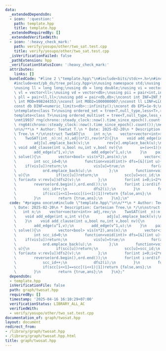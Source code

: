 ```yaml
---
data:
  _extendedDependsOn:
  - icon: ':question:'
    path: template.hpp
    title: template.hpp
  _extendedRequiredBy: []
  _extendedVerifiedWith:
  - icon: ':heavy_check_mark:'
    path: verify/yosupo/other/two_sat.test.cpp
    title: verify/yosupo/other/two_sat.test.cpp
  _isVerificationFailed: false
  _pathExtension: hpp
  _verificationStatusIcon: ':heavy_check_mark:'
  attributes:
    links: []
  bundledCode: "#line 2 \"template.hpp\"\n#include<bits/stdc++.h>\n#include<ext/pb_ds/assoc_container.hpp>\n\
    #include<ext/pb_ds/tree_policy.hpp>\n\nusing namespace std;\nusing namespace __gnu_pbds;\n\
    \nusing ll = long long;\nusing db = long double;\nusing vi = vector<int>;\nusing\
    \ vl = vector<ll>;\nusing vd = vector<db>;\nusing pii = pair<int,int>;\nusing\
    \ pll = pair<ll,ll>;\nusing pdd = pair<db,db>;\nconst int INF=INT_MAX/2;\nconst\
    \ int MOD=998244353;\nconst int MOD2=1000000007;\nconst ll LINF=LLONG_MAX/2;\n\
    const db DINF=numeric_limits<db>::infinity();\nconst db EPS=1e-9;\nconst db PI=acos(db(-1));\n\
    \ntemplate<class T>\nusing ordered_set = tree<T,null_type,less<T>,rb_tree_tag,tree_order_statistics_node_update>;\n\
    template<class T>\nusing ordered_multiset = tree<T,null_type,less_equal<T>,rb_tree_tag,tree_order_statistics_node_update>;\n\
    \nmt19937 rng(chrono::steady_clock::now().time_since_epoch().count());\nmt19937_64\
    \ rng64(chrono::steady_clock::now().time_since_epoch().count());\n#line 3 \"graph/twosat.hpp\"\
    \n\n/**\n * Author: Teetat T.\n * Date: 2025-02-20\n * Description: Cartesian\
    \ Tree.\n */\n\nstruct TwoSAT{\n    int n;\n    vector<vector<int>> adj,rev;\n\
    \    TwoSAT(int _n):n(_n),adj(n*2),rev(n*2){}\n    void add_edge(int u,int v){\n\
    \        adj[u].emplace_back(v);\n        rev[v].emplace_back(u);\n    }\n   \
    \ void add_clause(int u,bool nu,int v,bool nv){\n        u=(u<<1)|nu,v=(v<<1)|nv;\n\
    \        add_edge(u^1,v);\n        add_edge(v^1,u);\n    }\n    pair<bool,vector<bool>>\
    \ solve(){\n        vector<bool> vis(n*2),ans(n);\n        vector<int> ord,scc(n*2);\n\
    \        int scc_id=0;\n        function<void(int)> dfs=[&](int u){\n        \
    \    if(vis[u])return;\n            vis[u]=true;\n            for(auto v:adj[u])dfs(v);\n\
    \            ord.emplace_back(u);\n        };\n        function<void(int)> dfs2=[&](int\
    \ u){\n            if(scc[u])return;\n            scc[u]=scc_id;\n           \
    \ for(auto v:rev[u])dfs2(v);\n        };\n        for(int i=0;i<2*n;i++)dfs(i);\n\
    \        reverse(ord.begin(),ord.end());\n        for(int i:ord)if(!scc[i]){\n\
    \            scc_id++;\n            dfs2(i);\n        }\n        for(int i=0;i<n;i++){\n\
    \            if(scc[i<<1]==scc[(i<<1)|1])return {false,ans};\n            ans[i]=scc[i<<1]>scc[(i<<1)|1];\n\
    \        }\n        return {true,ans};\n    }\n};\n"
  code: "#pragma once\n#include \"template.hpp\"\n\n/**\n * Author: Teetat T.\n *\
    \ Date: 2025-02-20\n * Description: Cartesian Tree.\n */\n\nstruct TwoSAT{\n \
    \   int n;\n    vector<vector<int>> adj,rev;\n    TwoSAT(int _n):n(_n),adj(n*2),rev(n*2){}\n\
    \    void add_edge(int u,int v){\n        adj[u].emplace_back(v);\n        rev[v].emplace_back(u);\n\
    \    }\n    void add_clause(int u,bool nu,int v,bool nv){\n        u=(u<<1)|nu,v=(v<<1)|nv;\n\
    \        add_edge(u^1,v);\n        add_edge(v^1,u);\n    }\n    pair<bool,vector<bool>>\
    \ solve(){\n        vector<bool> vis(n*2),ans(n);\n        vector<int> ord,scc(n*2);\n\
    \        int scc_id=0;\n        function<void(int)> dfs=[&](int u){\n        \
    \    if(vis[u])return;\n            vis[u]=true;\n            for(auto v:adj[u])dfs(v);\n\
    \            ord.emplace_back(u);\n        };\n        function<void(int)> dfs2=[&](int\
    \ u){\n            if(scc[u])return;\n            scc[u]=scc_id;\n           \
    \ for(auto v:rev[u])dfs2(v);\n        };\n        for(int i=0;i<2*n;i++)dfs(i);\n\
    \        reverse(ord.begin(),ord.end());\n        for(int i:ord)if(!scc[i]){\n\
    \            scc_id++;\n            dfs2(i);\n        }\n        for(int i=0;i<n;i++){\n\
    \            if(scc[i<<1]==scc[(i<<1)|1])return {false,ans};\n            ans[i]=scc[i<<1]>scc[(i<<1)|1];\n\
    \        }\n        return {true,ans};\n    }\n};"
  dependsOn:
  - template.hpp
  isVerificationFile: false
  path: graph/twosat.hpp
  requiredBy: []
  timestamp: '2025-04-16 16:10:29+07:00'
  verificationStatus: LIBRARY_ALL_AC
  verifiedWith:
  - verify/yosupo/other/two_sat.test.cpp
documentation_of: graph/twosat.hpp
layout: document
redirect_from:
- /library/graph/twosat.hpp
- /library/graph/twosat.hpp.html
title: graph/twosat.hpp
---
```


